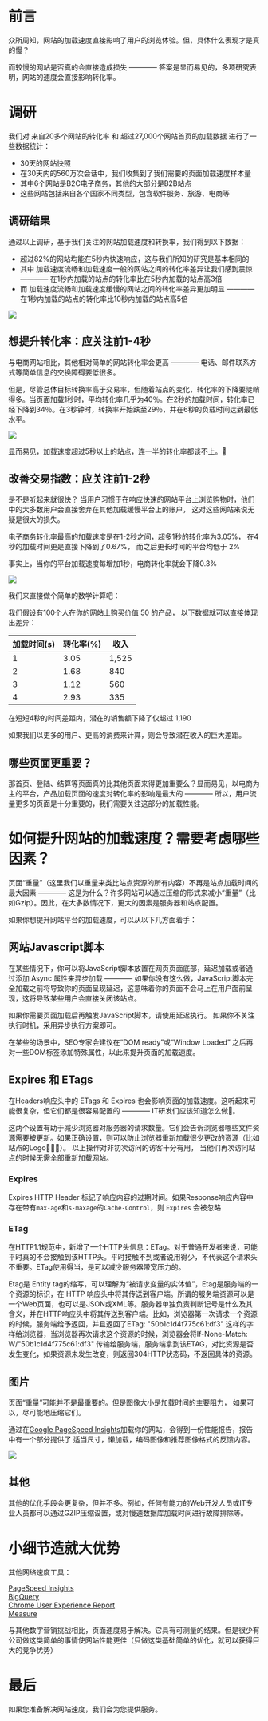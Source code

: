 # 前言

众所周知，网站的加载速度直接影响了用户的浏览体验。但，具体什么表现才是真的慢​？

而较慢的网站是否真的会直接造成损失 ———— 答案是显而易见的，多项研究表明，网站的速度会直接影响转化率。


# 调研

我们对 来自20多个网站的转化率 和 超过27,000个网站首页的加载数据 进行了一些数据统计：

- 30天的网站快照
- 在30天内的560万次会话中，我们收集到了我们需要的页面加载速度样本量
- 其中6个网站是B2C电子商务，其他的大部分是B2B站点
- 这些网站包括来自各个国家不同类型，包含软件服务、旅游、电商等

## 调研结果

通过以上调研，基于我们关注的网站加载速度和转换率，我们得到以下数据：
- 超过82%的网站均能在5秒内快速响应，这与我们所知的研究是基本相同的
- 其中 加载速度流畅和加载速度一般的网站之间的转化率差异让我们感到震惊 ———— 在1秒内加载的站点的转化率比在5秒内加载的站点高3倍
- 而 加载速度流畅和加载速度缓慢的网站之间的转化率差异更加明显 ———— 在1秒内加载的站点的转化率比10秒内加载的站点高5倍


![](./rate.png)


## 想提升转化率：应关注前1-4秒

与电商网站相比，其他相对简单的网站转化率会更高 ———— 电话、邮件联系方式等简单信息的交换障碍要低很多。

但是，尽管总体目标转换率高于交易率，但随着站点的变化，转化率的下降要陡峭得多。当页面加载1秒时，平均转化率几乎为40％。在2秒的加载时间，转化率已经下降到34％。在3秒钟时，转换率开始跌至29％，并在6秒的负载时间达到最低水平。

![](./rate-goals.png)

显而易见，加载速度超过5秒以上的站点，连一半的转化率都谈不上。🌚

## 改善交易指数：应关注前1-2秒

是不是听起来就很快？ 当用户习惯于在响应快速的网站平台上浏览购物时，他们中的大多数用户会直接舍弃在其他加载缓慢平台上的账户， 这对这些网站来说无疑是很大的损失。

电子商务转化率最高的加载速度是在1-2秒之间，超多1秒的转化率为3.05%， 在4秒的加载时间更是直接下降到了0.67%， 而之后更长时间的平台均低于 2%

事实上，当你的平台加载速度每增加1秒，电商转化率就会下降0.3%

![](./exchange.png)

我们来直接做个简单的数学计算吧：

我们假设有100个人在你的网站上购买价值 50 的产品， 以下数据就可以直接体现出差异：

|加载时间(s)|转化率(%)|收入|
|----------|--------|----|
|1      |3.05 | 1,525 |
|2      |1.68 | 840 |
|3      |1.12 | 560 |
|4      |2.93 | 335 |

在短短4秒的时间差距内，潜在的销售额下降了仅超过 1,190

如果我们以更多的用户、更高的消费来计算，则会导致潜在收入的巨大差距。


## 哪些页面更重要？

那首页、登陆、结算等页面真的比其他页面来得更加重要么？显而易见，以电商为主的平台，产品加载页面的速度对转化率的影响是最大的 ———— 所以，用户流量更多的页面是十分重要的，我们需要关注这部分的加载性能。

# 如何提升网站的加载速度？需要考虑哪些因素？

页面“重量”（这里我们以重量来类比站点资源的所有内容）不再是站点加载时间的最大因素 ———— 这是为什么？许多网站可以通过压缩的形式来减小“重量”（比如Gzip）。因此，在大多数情况下，更大的因素是服务器和站点配置。

如果你想提升网站平台的加载速度，可以从以下几方面着手：

## 网站Javascript脚本

在某些情况下，你可以将JavaScript脚本放置在网页页面底部，延迟加载或者通过添加 Async 属性来异步加载 ———— 如果你没有这么做，JavaScript脚本完全加载之前将导致你的页面呈现延迟，这意味着你的页面不会马上在用户面前呈现，这将导致某些用户会直接关闭该站点。

如果你需要页面加载后再触发JavaScript脚本，请使用延迟执行。
如果你不关注执行时机，采用异步执行方案即可。

在某些的场景中，SEO专家会建议在“DOM ready”或“Window Loaded”
之后再对一些DOM标签添加特殊属性，以此来提升页面的加载速度。


## Expires 和 ETags

在Headers响应头中的 ETags 和 Expires 也会影响页面的加载速度。这听起来可能很复杂，但它们都是很容易配置的 ———— IT研发们应该知道怎么做🌚。

这两个设置有助于减少浏览器对服务器的请求数量。它们会告诉浏览器哪些文件资源需要被更新。如果正确设置，则可以防止浏览器重新加载很少更改的资源（比如站点的Logo👨🏻‍💻）。 以上操作对非初次访问的访客十分有用， 当他们再次访问站点的时候无需全部重新加载网站。

### Expires

Expires HTTP Header 标记了响应内容的过期时间。如果Response响应内容中存在带有`max-age`和`s-maxage`的`Cache-Control`，则 `Expires` 会被忽略


### ETag
在HTTP1.1规范中，新增了一个HTTP头信息：ETag。对于普通开发者来说，可能平时真的不会接触到该HTTP头。平时接触不到或者说用得少，不代表这个请求头不重要。ETag使用得当，是可以减少服务器带宽压力的。

Etag是 Entity tag的缩写，可以理解为“被请求变量的实体值”，Etag是服务端的一个资源的标识，在 HTTP 响应头中将其传送到客户端。所谓的服务端资源可以是一个Web页面，也可以是JSON或XML等。服务器单独负责判断记号是什么及其含义，并在HTTP响应头中将其传送到客户端。比如，浏览器第一次请求一个资源的时候，服务端给予返回，并且返回了ETag: "50b1c1d4f775c61:df3" 这样的字样给浏览器，当浏览器再次请求这个资源的时候，浏览器会将If-None-Match: W/"50b1c1d4f775c61:df3" 传输给服务端，服务端拿到该ETAG，对比资源是否发生变化，如果资源未发生改变，则返回304HTTP状态码，不返回具体的资源。


## 图片

页面“重量”可能并不是最重要的。但是图像大小是加载时间的主要阻力， 如果可以，尽可能地压缩它们。

通过在[Google PageSpeed Insights](https://developers.google.com/speed/pagespeed/insights/)加载你的网站，会得到一份性能报告，报告中有一个部分提供了 适当尺寸，懒加载，编码图像和推荐图像格式的反馈内容。

![](./baidu-advice.png)


## 其他

其他的优化手段会更复杂，但并不多。例如，任何有能力的Web开发人员或IT专业人员都可以通过GZIP压缩设置，或对慢速数据库加载时间进行故障排除等。


# 小细节造就大优势

其他网络速度工具：
<p>
<a href="https://developers.google.com/speed/pagespeed/insights/" target="_blank" rel="noopener noreferrer">PageSpeed Insights</a><br> <a href="https://cloud.google.com/bigquery/" target="_blank" rel="noopener noreferrer">BigQuery</a><br> <a href="https://developers.google.com/web/tools/chrome-user-experience-report/" target="_blank" rel="noopener noreferrer">Chrome User Experience Report</a><br> <a href="https://web.dev/measure" target="_blank" rel="noopener noreferrer">Measure</a></p>

与其他数字营销挑战相比，页面速度易于解决。它具有可测量的结果。但是很少有公司做这类简单的事情使网站性能更佳（只做这类基础简单的优化，就可以获得巨大的竞争优势）

# 最后

如果您准备解决网站速度，我们会为您提供服务。


